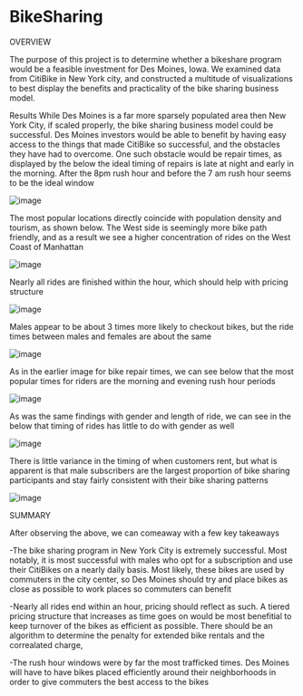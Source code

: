 # BikeSharing

OVERVIEW

The purpose of this project is to determine whether a bikeshare program would be a feasible investment for Des Moines, Iowa.  We examined data from CitiBike in New York city, and constructed a multitude of visualizations to best display the benefits and practicality of the bike sharing business model.

Results
While Des Moines is a far more sparsely populated area then New York City, if scaled properly, the bike sharing business model could be successful.  Des Moines investors would be able to benefit by having easy access to the things that made CitiBike so successful, and the obstacles they have had to overcome.  One such obstacle would be repair times, as displayed by the below the ideal timing of repairs is late at night and early in the morning.  After the 8pm rush hour and before the 7 am rush hour seems to be the ideal window

![image](https://user-images.githubusercontent.com/91917546/153697031-a1541395-7636-4ed3-8727-ee435d554087.png)




The most popular locations directly coincide with population density and tourism, as shown below.  The West side is seemingly more bike path friendly, and as a result we see a higher concentration of rides on the West Coast of Manhattan

![image](https://user-images.githubusercontent.com/91917546/153697171-cdeba8c3-b593-4b96-8abb-c374b78186d2.png)


Nearly all rides are finished within the hour, which should help with pricing structure

![image](https://user-images.githubusercontent.com/91917546/153697569-b6b787db-1dfe-44f7-9173-92346b45c1a0.png)



Males appear to be about 3 times more likely to checkout bikes, but the ride times between males and females are about the same

![image](https://user-images.githubusercontent.com/91917546/153697594-feee6749-fff0-4119-b9ef-09868ea788c7.png)


As in the earlier image for bike repair times, we can see below that the most popular times for riders are the morning and evening rush hour periods

![image](https://user-images.githubusercontent.com/91917546/153697282-a410d1d8-8746-42b6-89d8-2b58e2d751cf.png)

As was the same findings with gender and length of ride, we can see in the below that timing of rides has little to do with gender as well

![image](https://user-images.githubusercontent.com/91917546/153697316-5fdc663d-fcaa-49f3-ab82-a7ec4af5855e.png)


There is little variance in the timing of when customers rent, but what is apparent is that male subscribers are the largest proportion of bike sharing participants and stay fairly consistent with their bike sharing patterns

![image](https://user-images.githubusercontent.com/91917546/153697352-30e52494-f1d2-4c65-a4dc-c3f6faf8d20c.png)



SUMMARY

After observing the above, we can comeaway with a few key takeaways

-The bike sharing program in New York City is extremely successful.  Most notably, it is most successful with males who opt for a subscription and use their CitiBikes on a nearly daily basis.  Most likely, these bikes are used by commuters in the city center, so Des Moines should try and place bikes as close as possible to work places so commuters can benefit

-Nearly all rides end within an hour, pricing should reflect as such.  A tiered pricing structure that increases as time goes on would be most benefitial to keep turnover of the bikes as efficient as possible.  There should be an algorithm to determine the penalty for extended bike rentals and the correalated charge,

-The rush hour windows were by far the most trafficked times.  Des Moines will have to have bikes placed efficiently around their neighborhoods in order to give commuters the best access to the bikes



